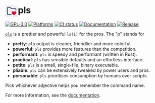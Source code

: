 # <img src="https://raw.githubusercontent.com/pls-rs/.github/main/profile/readme_assets/logo.png" height="40" width="40" align="left"> pls

<a href="https://github.com/pls-rs/pls/blob/main/LICENSE"><img src="https://img.shields.io/github/license/pls-rs/pls?logo=gnu" alt="GPL-3.0"/></a>
<a href="https://pypi.org/project/pls/"><img src="https://img.shields.io/badge/platforms-macOS,_Linux-blue" alt="Platforms"/></a>
<a href="https://github.com/pls-rs/pls/actions/workflows/ci.yml"><img src="https://github.com/pls-rs/pls/actions/workflows/ci.yml/badge.svg" alt="CI status"/></a>
<a href="https://pls.cli.rs/"><img src="https://img.shields.io/badge/docs-pls.cli.rs-blue" alt="Documentation"/></a>
<a href="https://pls.cli.rs/guides/get_started"><img src="https://img.shields.io/github/v/tag/pls-rs/pls?label=rel" alt="Release"/></a>

[`pls`](https://pls.cli.rs/) is a prettier and powerful `ls(1)` for the pros.
The "p" stands for

- **pretty**: `pls` output is cleaner, friendlier and more colorful.
- **powerful**: `pls` provides more features than the competition.
- **performant**: `pls` is speedy and performant (written in Rust).
- **practical**: `pls` has sensible defaults and an effortless interface.
- **petite**: `pls` is a small, single-file, binary executable.
- **pliable**: `pls` can be extensively tweaked by power users and pros.
- **personable**: `pls` prioritises consumption by humans over scripts.

Pick whichever adjective helps you remember the command name.

For more information, see the [documentation](https://pls.cli.rs/).
